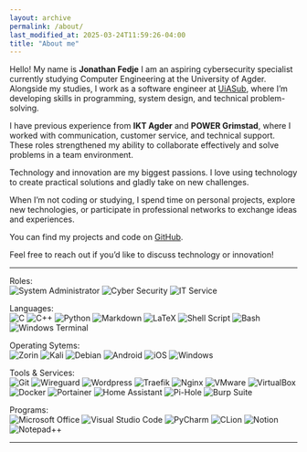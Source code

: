 ```yaml
---
layout: archive
permalink: /about/
last_modified_at: 2025-03-24T11:59:26-04:00
title: "About me"
---
```

Hello! My name is **Jonathan Fedje**
I am an aspiring cybersecurity specialist currently studying Computer Engineering at the University of Agder. Alongside my studies, I work as a software engineer at [UiASub](https://uiasub.no), where I’m developing skills in programming, system design, and technical problem-solving.

I have previous experience from **IKT Agder** and **POWER Grimstad**, where I worked with communication, customer service, and technical support. These roles strengthened my ability to collaborate effectively and solve problems in a team environment.

Technology and innovation are my biggest passions. I love using technology to create practical solutions and gladly take on new challenges.

When I’m not coding or studying, I spend time on personal projects, explore new technologies, or participate in professional networks to exchange ideas and experiences.

You can find my projects and code on [GitHub](https://github.com/jonathand-cf).

Feel free to reach out if you’d like to discuss technology or innovation!

---

Roles:
<br>
![System Administrator](https://img.shields.io/badge/System-Administrator-blue?style=for-the-badge&logo=microsoft-office&logoColor=white)
![Cyber Security](https://img.shields.io/badge/Cyber-Sec-black?style=for-the-badge&logo=microsoft-office&logoColor=white)
![IT Service](https://img.shields.io/badge/IT-Service-blue?style=for-the-badge&logo=microsoft-office&logoColor=white)

Languages:
<br>
![C](https://img.shields.io/badge/C-%231572B6.svg?style=for-the-badge&logo=c&logoColor=white)
![C++](https://img.shields.io/badge/-C++-%231572B6?style=for-the-badge&logo=cplusplus&logoColor=white)
![Python](https://img.shields.io/badge/python-3670A0?style=for-the-badge&logo=python&logoColor=ffdd54)
![Markdown](https://img.shields.io/badge/Markdown-000000?style=for-the-badge&logo=markdown&logoColor=white)
![LaTeX](https://img.shields.io/badge/latex-%23008080.svg?style=for-the-badge&logo=latex&logoColor=white)
![Shell Script](https://img.shields.io/badge/shell_script-%23121011.svg?style=for-the-badge&logo=gnu-bash&logoColor=white)
![Bash](https://img.shields.io/badge/Bash-%23121011.svg?style=for-the-badge&logo=gnu-bash&logoColor=white)
![Windows Terminal](https://img.shields.io/badge/Windows%20Terminal-%234D4D4D.svg?style=for-the-badge&logo=windows-terminal&logoColor=white)

Operating Sytems:
<br>
![Zorin](https://img.shields.io/badge/Zorin-1793D1?logo=zorin&logoColor=fff&style=for-the-badge)
![Kali](https://img.shields.io/badge/Kali%20Linux-000000?style=for-the-badge&logo=kalilinux&logoColor=white)
![Debian](https://img.shields.io/badge/Debian-D70A53?style=for-the-badge&logo=debian&logoColor=white)
![Android](https://img.shields.io/badge/Android-3DDC84?style=for-the-badge&logo=android&logoColor=white)
![iOS](https://img.shields.io/badge/iOS-000000?style=for-the-badge&logo=ios&logoColor=white)
![Windows](https://img.shields.io/badge/Windows-0078D6?style=for-the-badge&logo=windows&logoColor=white)

Tools & Services:
<br>
![Git](https://img.shields.io/badge/git-%23F05033.svg?style=for-the-badge&logo=git&logoColor=white)
![Wireguard](https://img.shields.io/badge/wireguard-%2388171A.svg?style=for-the-badge&logo=wireguard&logoColor=white)
![Wordpress](https://img.shields.io/badge/Wordpress-0078D6?style=for-the-badge&logo=wordpress&logoColor=white)
![Traefik](https://img.shields.io/badge/Traefik-red?style=for-the-badge&logo=traefikproxy&logoColor=white)
![Nginx](https://img.shields.io/badge/nginx-%23009639.svg?style=for-the-badge&logo=nginx&logoColor=white)
![VMware](https://img.shields.io/badge/vmware-07405E?style=for-the-badge&logo=vmware&logoColor=white)
![VirtualBox](https://img.shields.io/badge/virtualbox-0078D6?style=for-the-badge&logo=virtualbox&logoColor=white)
![Docker](https://img.shields.io/badge/docker-%230db7ed.svg?style=for-the-badge&logo=docker&logoColor=white)
![Portainer](https://img.shields.io/badge/portainer-%230db7ed.svg?style=for-the-badge&logo=portainer&logoColor=white)
![Home Assistant](https://img.shields.io/badge/home%20assistant-%2341BDF5.svg?style=for-the-badge&logo=home-assistant&logoColor=white)
![Pi-Hole](https://img.shields.io/badge/pihole-%2388171A.svg?style=for-the-badge&logo=pihole&logoColor=white)
![Burp Suite](https://img.shields.io/badge/burp%20suite-%23E34F26.svg?style=for-the-badge&logo=burpsuite&logoColor=white)

Programs:
<br>
![Microsoft Office](https://img.shields.io/badge/Microsoft_Office-D83B01?style=for-the-badge&logo=microsoft-office&logoColor=white)
![Visual Studio Code](https://img.shields.io/badge/Visual%20Studio%20Code-0078d7.svg?style=for-the-badge&logo=visual-studio-code&logoColor=white)
![PyCharm](https://img.shields.io/badge/pycharm-143?style=for-the-badge&logo=pycharm&logoColor=black&color=black&labelColor=green)
![CLion](https://img.shields.io/badge/clion-143?style=for-the-badge&logo=clion&logoColor=black&color=black&labelColor=green)
![Notion](https://img.shields.io/badge/notion-%23483699.svg?style=for-the-badge&logo=notion&logoColor=white)
![Notepad++](https://img.shields.io/badge/Notepad++-90E59A.svg?style=for-the-badge&logo=notepad%2b%2b&logoColor=black)

---
